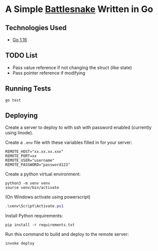 # A Simple [Battlesnake](http://play.battlesnake.com?utm_source=github&utm_medium=readme&utm_campaign=go_starter&utm_content=homepage) Written in Go

## Technologies Used

* [Go 1.16](https://golang.org/)

## TODO List

* Pass value reference if not changing the struct (like state)
* Pass pointer reference if modifying

## Running Tests

```shell
go test
```

## Deploying

Create a server to deploy to with ssh with password enabled (currently using linode).

Create a `.env` file with these variables filled in for your server:

```.env
REMOTE_HOST="xx.xx.xx.xxx"
REMOTE_PORT=xx
REMOTE_USER="username"
REMOTE_PASSWORD="password123"
```

Create a python virtual environment:

```shell
python3 -m venv venv
source venv/bin/activate
```

(On Windows activate using powerscript)

```ps1
.\venv\Script\Activate.ps1
```

Install Python requirements:

```shell
pip install -r requirements.txt
```

Run this command to build and deploy to the remote server:

```shell
invoke deploy
```

